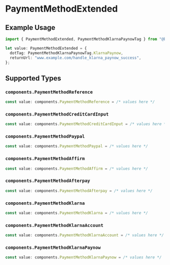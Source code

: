 # PaymentMethodExtended

## Example Usage

```typescript
import { PaymentMethodExtended, PaymentMethodKlarnaPaynowTag } from "@boltpay/bolt-typescript-sdk/models/components";

let value: PaymentMethodExtended = {
  dotTag: PaymentMethodKlarnaPaynowTag.KlarnaPaynow,
  returnUrl: "www.example.com/handle_klarna_paynow_success",
};
```

## Supported Types

### `components.PaymentMethodReference`

```typescript
const value: components.PaymentMethodReference = /* values here */
```

### `components.PaymentMethodCreditCardInput`

```typescript
const value: components.PaymentMethodCreditCardInput = /* values here */
```

### `components.PaymentMethodPaypal`

```typescript
const value: components.PaymentMethodPaypal = /* values here */
```

### `components.PaymentMethodAffirm`

```typescript
const value: components.PaymentMethodAffirm = /* values here */
```

### `components.PaymentMethodAfterpay`

```typescript
const value: components.PaymentMethodAfterpay = /* values here */
```

### `components.PaymentMethodKlarna`

```typescript
const value: components.PaymentMethodKlarna = /* values here */
```

### `components.PaymentMethodKlarnaAccount`

```typescript
const value: components.PaymentMethodKlarnaAccount = /* values here */
```

### `components.PaymentMethodKlarnaPaynow`

```typescript
const value: components.PaymentMethodKlarnaPaynow = /* values here */
```

